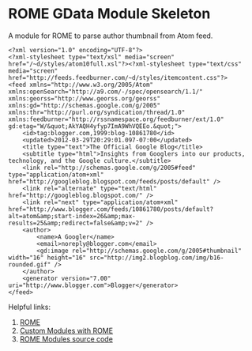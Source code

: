 ROME GData Module Skeleton
==========================

A module for ROME to parse author thumbnail from Atom feed.

	<?xml version="1.0" encoding="UTF-8"?>
	<?xml-stylesheet type="text/xsl" media="screen" href="/~d/styles/atom10full.xsl"?><?xml-stylesheet type="text/css" media="screen" href="http://feeds.feedburner.com/~d/styles/itemcontent.css"?>
	<feed xmlns="http://www.w3.org/2005/Atom" xmlns:openSearch="http://a9.com/-/spec/opensearch/1.1/" xmlns:georss="http://www.georss.org/georss" xmlns:gd="http://schemas.google.com/g/2005" xmlns:thr="http://purl.org/syndication/thread/1.0" xmlns:feedburner="http://rssnamespace.org/feedburner/ext/1.0" gd:etag="W/&quot;AkYAQH4yfyp7ImA9WhVQEEo.&quot;">
		<id>tag:blogger.com,1999:blog-10861780</id>
		<updated>2012-03-29T20:29:01.097-07:00</updated>	
		<title type="text">The Official Google Blog</title>
		<subtitle type="html">Insights from Googlers into our products, technology, and the Google culture.</subtitle>
		<link rel="http://schemas.google.com/g/2005#feed" type="application/atom+xml" href="http://googleblog.blogspot.com/feeds/posts/default" />
		<link rel="alternate" type="text/html" href="http://googleblog.blogspot.com/" />
		<link rel="next" type="application/atom+xml" href="http://www.blogger.com/feeds/10861780/posts/default?alt=atom&amp;start-index=26&amp;max-results=25&amp;redirect=false&amp;v=2" />
		<author>
			<name>A Googler</name>
			<email>noreply@blogger.com</email>
			<gd:image rel="http://schemas.google.com/g/2005#thumbnail" width="16" height="16" src="http://img2.blogblog.com/img/b16-rounded.gif" />
		</author>
		<generator version="7.00" uri="http://www.blogger.com">Blogger</generator>
	</feed>
	
Helpful links:  
1. [ROME](https://rometools.jira.com/wiki/display/ROME/Home)  
2. [Custom Modules with ROME](http://sujitpal.blogspot.de/2007/10/custom-modules-with-rome.html)  
3. [ROME Modules source code](https://rometools.jira.com/source/browse/MODULES/trunk/src/main/java/org/rometools/feed/module)  

